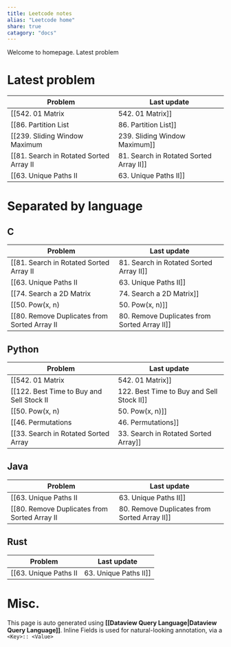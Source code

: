 ```yaml
---
title: Leetcode notes
alias: "Leetcode home"
share: true
catagory: "docs"
---
```


Welcome to homepage. Latest problem
# Latest problem

| Problem                                   | Last update               |
| ----------------------------------------- | ------------------------- |
| [[542. 01 Matrix|542. 01 Matrix]]                        | 9:50 AM - August 18, 2023 |
| [[86. Partition List|86. Partition List]]                    | 9:35 AM - August 18, 2023 |
| [[239. Sliding Window Maximum|239. Sliding Window Maximum]]           | 7:31 AM - August 18, 2023 |
| [[81. Search in Rotated Sorted Array II|81. Search in Rotated Sorted Array II]] | 9:35 AM - August 18, 2023 |
| [[63. Unique Paths II|63. Unique Paths II]]                   | 9:06 AM - August 18, 2023 |


# Separated by language
## C
| Problem                                        | Last update               |
| ---------------------------------------------- | ------------------------- |
| [[81. Search in Rotated Sorted Array II|81. Search in Rotated Sorted Array II]]      | 9:35 AM - August 18, 2023 |
| [[63. Unique Paths II|63. Unique Paths II]]                        | 9:06 AM - August 18, 2023 |
| [[74. Search a 2D Matrix|74. Search a 2D Matrix]]                     | 7:46 AM - August 18, 2023 |
| [[50. Pow(x, n)|50. Pow(x, n)]]                              | 7:32 AM - August 18, 2023 |
| [[80. Remove Duplicates from Sorted Array II|80. Remove Duplicates from Sorted Array II]] | 7:31 AM - August 18, 2023 |


## Python
| Problem                                     | Last update               |
| ------------------------------------------- | ------------------------- |
| [[542. 01 Matrix|542. 01 Matrix]]                          | 9:50 AM - August 18, 2023 |
| [[122. Best Time to Buy and Sell Stock II|122. Best Time to Buy and Sell Stock II]] | 9:05 AM - August 18, 2023 |
| [[50. Pow(x, n)|50. Pow(x, n)]]                           | 7:32 AM - August 18, 2023 |
| [[46. Permutations|46. Permutations]]                        | 7:32 AM - August 18, 2023 |
| [[33. Search in Rotated Sorted Array|33. Search in Rotated Sorted Array]]      | 7:32 AM - August 18, 2023 |


## Java
| Problem                                        | Last update               |
| ---------------------------------------------- | ------------------------- |
| [[63. Unique Paths II|63. Unique Paths II]]                        | 9:06 AM - August 18, 2023 |
| [[80. Remove Duplicates from Sorted Array II|80. Remove Duplicates from Sorted Array II]] | 7:31 AM - August 18, 2023 |


## Rust
| Problem                 | Last update               |
| ----------------------- | ------------------------- |
| [[63. Unique Paths II|63. Unique Paths II]] | 9:06 AM - August 18, 2023 |



# Misc.

This page is auto generated using **[[Dataview Query Language|Dataview Query Language]]**. Inline Fields is used for natural-looking annotation, via a `<Key>:: <Value>`